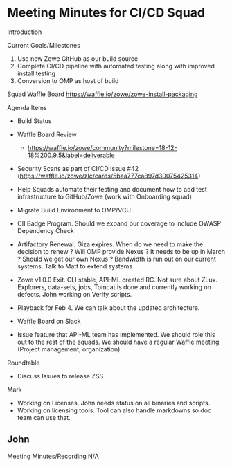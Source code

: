 # Meeting Minutes for CI/CD Squad

Introduction

Current Goals/Milestones

1. Use new Zowe GitHub as our build source
2. Complete CI/CD pipeline with automated testing along with improved install testing
3. Conversion to OMP as host of build

Squad Waffle Board
https://waffle.io/zowe/zowe-install-packaging

Agenda Items

- Build Status
- Waffle Board Review
  - https://waffle.io/zowe/community?milestone=18-12-18%200.9.5&label=deliverable

- Security Scans as part of CI/CD Issue #42 (https://waffle.io/zowe/zlc/cards/5baa777ca897d30075425314)
- Help Squads automate their testing and document how to add test infrastructure to GitHub/Zowe (work with Onboarding squad)
- Migrate Build Environment to OMP/VCU
- CII Badge Program. Should we expand our coverage to include OWASP Dependency Check
- Artifactory Renewal. Giza expires. When do we need to make the decision to renew ? Will OMP provide Nexus ? It needs to be up in March ? Should we get our own Nexus ? Bandwidth is run out on our current systems. Talk to Matt to extend systems
- Zowe v1.0.0 Exit. CLI stable, API-ML created RC. Not sure about ZLux. Explorers, data-sets, jobs, Tomcat is done and currently working on defects. John working on Verify scripts.
- Playback for Feb 4. We can talk about the updated architecture.
- Waffle Board on Slack
- Issue feature that API-ML team has implemented. We should role this out to the rest of the squads. We should have a regular Waffle meeting (Project management, organization)

Roundtable

- Discuss Issues to release ZSS

Mark
- Working on Licenses. John needs status on all binaries and scripts.
- Working on licensing tools. Tool can also handle markdowns so doc team can use that.

John
-

Meeting Minutes/Recording
N/A
